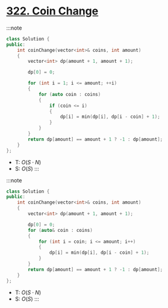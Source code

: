 # [322\. Coin Change](https://leetcode.com/problems/coin-change/)

:::note
```cpp
class Solution {
public:
    int coinChange(vector<int>& coins, int amount)
    {
        vector<int> dp(amount + 1, amount + 1);

        dp[0] = 0;

        for (int i = 1; i <= amount; ++i)
        {
            for (auto coin : coins)
            {
                if (coin <= i)
                {
                    dp[i] = min(dp[i], dp[i - coin] + 1);
                }
            }
        }
        return dp[amount] == amount + 1 ? -1 : dp[amount];
    }
};
```
- T: $O(S \cdot N)$
- S: $O(S)$
:::

:::note
```cpp
class Solution {
public:
    int coinChange(vector<int>& coins, int amount)
    {
        vector<int> dp(amount + 1, amount + 1);

        dp[0] = 0;
        for (auto& coin : coins)
        {
            for (int i = coin; i <= amount; i++)
            {
                dp[i] = min(dp[i], dp[i - coin] + 1);
            }
        }
        return dp[amount] == amount + 1 ? -1 : dp[amount];
    }
};
```
- T: $O(S \cdot N)$
- S: $O(S)$
:::

